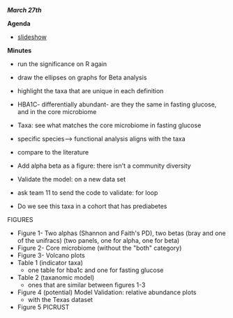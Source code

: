 
_**March 27th**_ 

**Agenda**
- [slideshow](https://docs.google.com/presentation/d/1tnLj8c9v2yOSg8po3pZbxLhl48i7ntoBvkli5Y5hhGo/edit?usp=sharing)

  
**Minutes**
- run the significance on R again
- draw the ellipses on graphs for Beta analysis
- highlight the taxa that are unique in each definition
- HBA1C- differentially abundant- are they the same in fasting glucose, and in the core microbiome
- Taxa: see what matches the core microbiome in fasting glucose
- specific species--> functional analysis aligns with the taxa
- compare to the literature

- Add alpha beta as a figure: there isn't a community diversity 
  
- Validate the model: on a new data set
- ask team 11 to send the code to validate: for loop
- Do we see this taxa in a cohort that has prediabetes

FIGURES 
- Figure 1- Two alphas (Shannon and Faith's PD), two betas (bray and one of the unifracs) (two panels, one for alpha, one for beta)
- Figure 2- Core microbiome (without the "both" category)
- Figure 3- Volcano plots  
- Table 1 (indicator taxa)
  - one table for hba1c and one for fasting glucose 
- Table 2 (taxanomic model)
  - ones that are similar between figures 1-3
- Figure 4 (potential) Model Validation: relative abundance plots
  - with the Texas dataset 
- Figure 5 PICRUST
